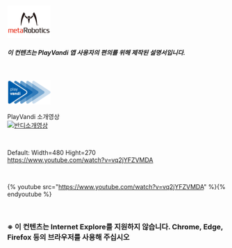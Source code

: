 
<!-- # <div align="center"><img width="200" src="./Images/metalogo.jpg"></div> -->

<img width="100" src="./Images/metalogo.jpg"> <br>

##### 이 컨텐츠는 PlayVandi 앱 사용자의 편의를 위해 제작된 설명서입니다.

<br>

<!-- <img width="40" src="./Images/vandilogo.png"> -->
<img width="100" src="./Images/vandilogo.png"> <br>

<!-- # [반디소개영상보기](https://www.youtube.com/watch?v=_YkFJXDrei8) -->
<!-- https://youtu.be/_YkFJXDrei8?t=4 -->
PlayVandi 소개영상<br>
[![반디소개영상](http://img.youtube.com/vi/_YkFJXDrei8/0.jpg)](https://www.youtube.com/watch?v=_YkFJXDrei8) 

<br>

Default: Width=480 Hight=270  
https://www.youtube.com/watch?v=vq2jYFZVMDA

<br>

{% youtube src="https://www.youtube.com/watch?v=vq2jYFZVMDA" %}{% endyoutube %}


<br>

### ※ 이 컨텐츠는 Internet Explore를 지원하지 않습니다. Chrome, Edge, Firefox 등의 브라우저를 사용해 주십시오